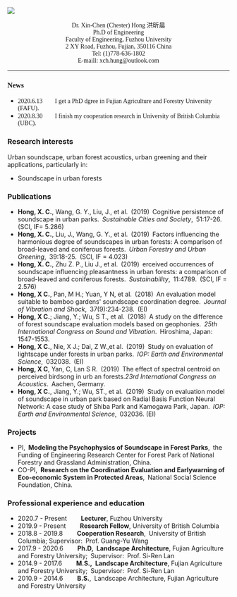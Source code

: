 ![](https://github.com/xinchenhong/xinchenhong.github.io/blob/master/1%E5%AF%B8.jpg)


<p align="center">
        <font face="Time New Roman" >Dr. Xin-Chen (Chester) Hong  洪昕晨</font>
        <br>
        <font face="Time New Roman" >Ph.D of Engineering</font>
        <br>
        <font face="Time New Roman" >Faculty of Engineering, Fuzhou University</font>
        <br>
        <font face="Time New Roman" >2 XY Road, Fuzhou, Fujian, 350116 China</font>
        <br>
        <font face="Time New Roman" >Tel: (1)778-636-1802</font>
        <br>
        <font face="Time New Roman" > E-maill: xch.hung@outlook.com</font>
 </p>

****


### <font face="Time New Roman" >News</font>
- <font face="Time New Roman" >2020.6.13&emsp;&emsp;I get a PhD dgree in Fujian Agriculture and Forestry University (FAFU). </font>
- <font face="Time New Roman" >2020.8.30&emsp;&emsp;I finish my cooperation research in University of British Columbia (UBC).</font>

### Research interests
Urban soundscape, urban forest acoustics, urban greening and their applications, particularly in:
- Soundscape in urban forests

### Publications
- **Hong, X. C.**, Wang, G. Y., Liu, J., et al. (2019) Cognitive persistence of soundscape in urban parks. _Sustainable Cities and Society_, 51:17-26. (SCI, IF= 5.286)
- **Hong, X. C.**, Liu, J., Wang, G. Y., et al. (2019) Factors influencing the harmonious degree of soundscapes in urban forests: A comparison of broad-leaved and coniferous forests. _Urban Forestry and Urban Greening_, 39:18-25. (SCI, IF = 4.023)
- **Hong, X. C.**, Zhu Z. P., Liu J., et al. (2019) erceived occurrences of soundscape influencing pleasantness in urban forests: a comparison of broad-leaved and coniferous forests. _Sustainability_, 11:4789. (SCI, IF = 2.576)
- **Hong, X C.**, Pan, M H.; Yuan, Y N, et al. (2018) An evaluation model suitable to bamboo gardens' soundscape coordination degree. _Journal of Vibration and Shock_, 37(9):234-238. (EI)
- **Hong, X C.**; Jiang, Y.; Wu, S T., et al. (2018) A study on the difference of forest soundscape evaluation models based on geophonies. _25th International Congress on Sound and Vibration_. Hiroshima, Japan: 1547-1553. 
- **Hong, X C.**, Nie, X J.; Dai, Z W.,et al. (2019) Study on evaluation of lightscape under forests in urban parks. _IOP: Earth and Environmental Science_, 032038. (EI)
- **Hong, X C**, Yan, C, Lan S R. (2019) The effect of spectral centroid on perceived birdsong in urb an forests._23rd International Congress on Acoustics_. Aachen, Germany. 
- **Hong, X C.**, Jiang, Y.; Wu, ST., et al. (2019) Study on evaluation model of soundscape in urban park based on Radial Basis Function Neural Network: A case study of Shiba Park and Kamogawa Park, Japan. _IOP: Earth and Environmental Science_, 032036. (EI)

### Projects
- PI, **Modeling the Psychophysics of Soundscape in Forest Parks**, the Funding of Engineering Research Center for Forest Park of National Forestry and Grassland Administration, China.
- CO-PI, **Research on the Coordination Evaluation and Earlywarning of Eco-economic System in Protected Areas**, National Social Science Foundation, China.

### Professional experience and education
- 2020.7 - Present &emsp;&emsp;**Lecturer**, Fuzhou University
- 2019.9 - Present &emsp;&emsp;**Research Fellow**, University of British Columbia
- 2018.8 - 2019.8 &emsp;&emsp;**Cooperation Research**, University of British Columbia; Supervisor: Prof. Guang-Yu Wang
- 2017.9 - 2020.6 &emsp;&emsp;**Ph.D, Landscape Architecture**, Fujian Agriculture and Forestry University; Supervisor: Prof. Si-Ren Lan
- 2014.9 - 2017.6 &emsp;&emsp;**M.S., Landscape Architecture**, Fujian Agriculture and Forestry University; Supervisor: Prof. Si-Ren Lan
- 2010.9 - 2014.6 &emsp;&emsp;**B.S.**, Landscape Architecture, Fujian Agriculture and Forestry University



